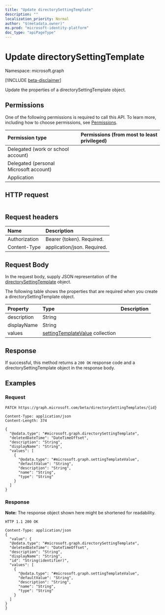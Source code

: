 ```yaml
---
title: "Update directorySettingTemplate"
description: ""
localization_priority: Normal
author: "$(metadata.owner)"
ms.prod: "microsoft-identity-platform"
doc_type: "apiPageType"
---
```


# Update directorySettingTemplate

Namespace: microsoft.graph

[!INCLUDE [beta-disclaimer](../../includes/beta-disclaimer.md)]

Update the properties of a directorySettingTemplate object.

## Permissions

One of the following permissions is required to call this API. To learn more, including how to choose permissions, see [Permissions](/graph/permissions-reference).

| Permission type                        | Permissions (from most to least privileged) |
| :------------------------------------- | :------------------------------------------ |
| Delegated (work or school account)     |                                             |
| Delegated (personal Microsoft account) |                                             |
| Application                            |                                             |

## HTTP request

<!-- {
  "blockType": "ignored"
}
-->

```http

```

## Request headers

| Name          | Description                 |
| :------------ | :-------------------------- |
| Authorization | Bearer {token}. Required.   |
| Content-Type  | application/json. Required. |

## Request Body

In the request body, supply JSON representation of the [directorySettingTemplate](../resources/-directorysettingtemplate.md) object.

<!-- Actions and Functions -->

<!-- CRUD Methods -->

The following table shows the properties that are required when you create a directorySettingTemplate object.

| Property    | Type                                                                    | Description |
| :---------- | :---------------------------------------------------------------------- | :---------- |
| description | String                                                                  |             |
| displayName | String                                                                  |             |
| values      | [settingTemplateValue](../resources/settingtemplatevalue.md) collection |             |

## Response

If successful, this method returns a `200 OK` response code and a directorySettingTemplate object in the response body.

## Examples

### Request

<!-- {
  "blockType": "request",
  "name": "update_directorysettingtemplate"
}
-->

```http
PATCH https://graph.microsoft.com/beta/directorySettingTemplates/{id}

Content-Type: application/json
Content-Length: 374

{
  "@odata.type": "#microsoft.graph.directorySettingTemplate",
  "deletedDateTime": "DateTimeOffset",
  "description": "String",
  "displayName": "String",
  "values": [
    {
      "@odata.type": "#microsoft.graph.settingTemplateValue",
      "defaultValue": "String",
      "description": "String",
      "name": "String",
      "type": "String"
    }
  ]
}

```

### Response

**Note:** The response object shown here might be shortened for readability.

<!-- {
  "blockType": "response",
  "truncated": true,
  "@odata.type": "Microsoft.DirectoryServices.directorySettingTemplate"
}
-->

```http
HTTP 1.1 200 OK

Content-Type: application/json
{
  "value": {
  "@odata.type": "#microsoft.graph.directorySettingTemplate",
  "deletedDateTime": "DateTimeOffset",
  "description": "String",
  "displayName": "String",
  "id": "String(identifier)",
  "values": [
    {
      "@odata.type": "#microsoft.graph.settingTemplateValue",
      "defaultValue": "String",
      "description": "String",
      "name": "String",
      "type": "String"
    }
  ]
}
}

```
